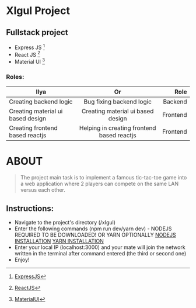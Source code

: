 # XIgul Project

## Fullstack project

- Express JS [^1]
- React JS [^2]
- Material UI [^3]

[^1]: [ExpressJS](https://en.wikipedia.org/wiki/Express.js)
[^2]: [ReactJS](<https://en.wikipedia.org/wiki/React_(JavaScript_library)>)
[^3]: [MaterialUI](https://en.wikipedia.org/wiki/Material_Design)

### Roles:

| Ilya                              |                     Or                     |     Role |
| --------------------------------- | :----------------------------------------: | -------: |
| Creating backend logic            |          Bug fixing backend logic          |  Backend |
| Creating material ui based design |     Creating material ui based design      | Frontend |
| Creating frontend based reactjs   | Helping in creating frontend based reactjs | Frontend |

# ABOUT

> The project main task is to implement a famous tic-tac-toe game into a web application where 2 players can compete on the same LAN versus each other.


## Instructions:
- Navigate to the project's directory (/xIgul)
- Enter the following commands (npm run dev/yarn dev) - NODEJS REQUIRED TO BE DOWNLOADED! OR YARN OPTIONALLY [NODEJS INSTALLATION](https://nodejs.org/en/) [YARN INSTALLATION](https://classic.yarnpkg.com/lang/en/docs/install/#windows-stable)
- Enter your local IP (localhost:3000) and your mate will join the network written in the terminal after command entered (the third or second one)
- Enjoy!
